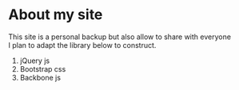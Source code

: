 # About my site
This site is a personal backup but also allow to share with everyone  
I plan to adapt the library below to construct.  
1. jQuery js  
2. Bootstrap css  
3. Backbone js  